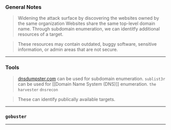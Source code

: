 
### General Notes

> Widening the attack surface by discovering the websites owned by the same organization
> Websites share the same top-level domain name.
> Through subdomain enumeration, we can identitfy additional resources of a target.

> These resources may contain outdated, buggy software, sensitive information, or admin areas that are not secure.

---

### Tools

> [dnsdumpster.com](https://dnsdumpster.com/) can be used for subdomain enumeration.
> `sublist3r` can be used for [[Domain Name System (DNS)]] enumeration.
> `the harvester`
> `dnsrecon`

> These can identify publically available targets.

---

### `gobuster`



---
